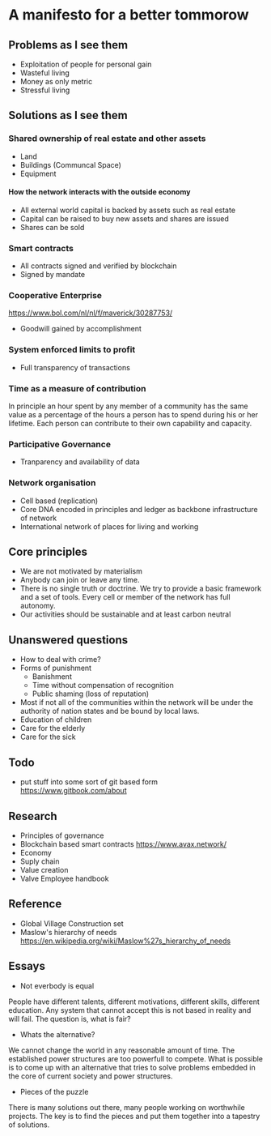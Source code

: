 # A manifesto for a better tommorow

## Problems as I see them

* Exploitation of people for personal gain
* Wasteful living
* Money as only metric
* Stressful living

## Solutions as I see them



### Shared ownership of real estate and other assets

* Land
* Buildings (Communcal Space)
* Equipment

#### How the network interacts with the outside economy

* All external world capital is backed by assets such as real estate
* Capital can be raised to buy new assets and shares are issued
* Shares can be sold

### Smart contracts

* All contracts signed and verified by blockchain
* Signed by mandate

### Cooperative Enterprise

https://www.bol.com/nl/nl/f/maverick/30287753/

* Goodwill gained by accomplishment

### System enforced limits to profit

* Full transparency of transactions

### Time as a measure of contribution

In principle an hour spent by any member of a community has the same value as a percentage of the hours a person has to spend during his or her lifetime. Each person can contribute to their own capability and capacity.

### Participative Governance

* Tranparency and availability of data

### Network organisation

* Cell based (replication)
* Core DNA encoded in principles and ledger as backbone infrastructure of network
* International network of places for living and working

## Core principles

* We are not motivated by materialism
* Anybody can join or leave any time.
* There is no single truth or doctrine. We try to provide a basic framework and a set of tools. Every cell or member of the network has full autonomy.
* Our activities should be sustainable and at least carbon neutral

## Unanswered questions

* How to deal with crime?
* Forms of punishment
  * Banishment
  * Time without compensation of recognition
  * Public shaming (loss of reputation)
* Most if not all of the communities within the network will be under the authority of nation states and be bound by local laws.
* Education of children
* Care for the elderly
* Care for the sick

## Todo

* put stuff into some sort of git based form https://www.gitbook.com/about

## Research

* Principles of governance
* Blockchain based smart contracts https://www.avax.network/
* Economy
* Suply chain
* Value creation
* Valve Employee handbook

## Reference

* Global Village Construction set
* Maslow's hierarchy of needs https://en.wikipedia.org/wiki/Maslow%27s_hierarchy_of_needs

## Essays

* Not everbody is equal

People have different talents, different motivations, different skills, different education. Any system that cannot accept this is not based in reality and will fail. The question is, what is fair?

* Whats the alternative?

We cannot change the world in any reasonable amount of time. The established power structures are too powerfull to compete. What is possible is to come up with an alternative that tries to solve problems embedded in the core of current society and power structures.

* Pieces of the puzzle

There is many solutions out there, many people working on worthwhile projects. The key is to find the pieces and put them together into a tapestry of solutions.
